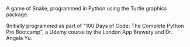 A game of Snake, programmed in Python using the Turtle graphics package.

(Initially programmed as part of "100 Days of Code: The Complete Python Pro Bootcamp", a Udemy course by the London App Brewery and Dr. Angela Yu.
